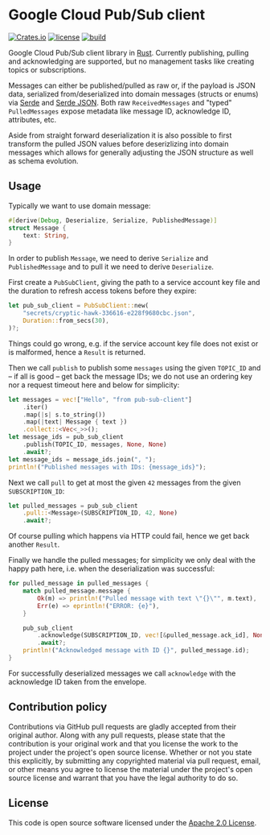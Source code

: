 # Google Cloud Pub/Sub client

[![Crates.io][crates-badge]][crates-url]
[![license][license-badge]][license-url]
[![build][build-badge]][build-url]

[crates-badge]: https://img.shields.io/crates/v/pub-sub-client
[crates-url]: https://crates.io/crates/pub-sub-client
[license-badge]: https://img.shields.io/github/license/hseeberger/pub-sub-client
[license-url]: https://github.com/hseeberger/pub-sub-client/blob/main/LICENSE
[build-badge]: https://img.shields.io/github/actions/workflow/status/hseeberger/pub-sub-client/ci.yaml
[build-url]: https://github.com/hseeberger/pub-sub-client/actions/workflows/ci.yaml

Google Cloud Pub/Sub client library in [Rust](https://www.rust-lang.org/). Currently publishing, pulling and acknowledging are supported, but no management tasks like creating topics or subscriptions.

Messages can either be published/pulled as raw or, if the payload is JSON data, serialized from/deserialized into domain messages (structs or enums) via [Serde](https://serde.rs/) and [Serde JSON](https://docs.serde.rs/serde_json). Both raw `ReceivedMessages` and "typed" `PulledMessages` expose metadata like message ID, acknowledge ID, attributes, etc.

Aside from straight forward deserialization it is also possible to first transform the pulled JSON values before deserizlizing into domain messages which allows for generally adjusting the JSON structure as well as schema evolution.

## Usage

Typically we want to use domain message:

``` rust
#[derive(Debug, Deserialize, Serialize, PublishedMessage)]
struct Message {
    text: String,
}
```

In order to publish `Message`, we need to derive `Serialize` and `PublishedMessage` and to pull it we need to derive `Deserialize`.

First create a `PubSubClient`, giving the path to a service account key file and the duration to refresh access tokens before they expire:

``` rust
let pub_sub_client = PubSubClient::new(
    "secrets/cryptic-hawk-336616-e228f9680cbc.json",
    Duration::from_secs(30),
)?;
```

Things could go wrong, e.g. if the service account key file does not exist or is malformed, hence a `Result` is returned.

Then we call `publish` to publish some `messages` using the given `TOPIC_ID` and – if all is good – get back the message IDs; we do not use an ordering key nor a request timeout here and below for simplicity:

``` rust
let messages = vec!["Hello", "from pub-sub-client"]
    .iter()
    .map(|s| s.to_string())
    .map(|text| Message { text })
    .collect::<Vec<_>>();
let message_ids = pub_sub_client
    .publish(TOPIC_ID, messages, None, None)
    .await?;
let message_ids = message_ids.join(", ");
println!("Published messages with IDs: {message_ids}");
```

Next we call `pull` to get at most the given `42` messages from the given `SUBSCRIPTION_ID`:

``` rust
let pulled_messages = pub_sub_client
    .pull::<Message>(SUBSCRIPTION_ID, 42, None)
    .await?;
```

Of course pulling which happens via HTTP could fail, hence we get back another `Result`.

Finally we handle the pulled messages; for simplicity we only deal with the happy path here, i.e. when the deserialization was successful:

``` rust
for pulled_message in pulled_messages {
    match pulled_message.message {
        Ok(m) => println!("Pulled message with text \"{}\"", m.text),
        Err(e) => eprintln!("ERROR: {e}"),
    }

    pub_sub_client
        .acknowledge(SUBSCRIPTION_ID, vec![&pulled_message.ack_id], None)
        .await?;
    println!("Acknowledged message with ID {}", pulled_message.id);
}
```

For successfully deserialized messages we call `acknowledge` with the acknowledge ID taken from the envelope.

## Contribution policy ##

Contributions via GitHub pull requests are gladly accepted from their original author. Along with
any pull requests, please state that the contribution is your original work and that you license the
work to the project under the project's open source license. Whether or not you state this
explicitly, by submitting any copyrighted material via pull request, email, or other means you agree
to license the material under the project's open source license and warrant that you have the legal
authority to do so.

## License ##

This code is open source software licensed under the
[Apache 2.0 License]("http://www.apache.org/licenses/LICENSE-2.0.html").

